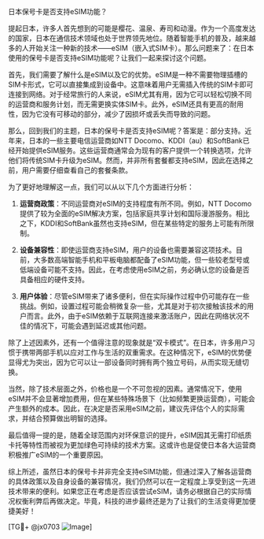 日本保号卡是否支持eSIM功能？

提起日本，许多人首先想到的可能是樱花、温泉、寿司和动漫。作为一个高度发达的国家，日本在通信技术领域也处于世界领先地位。随着智能手机的普及，越来越多的人开始关注一种新的技术——eSIM（嵌入式SIM卡）。那么问题来了：在日本使用的保号卡是否支持eSIM功能呢？让我们一起来探讨这个问题。

首先，我们需要了解什么是eSIM以及它的优势。eSIM是一种不需要物理插槽的SIM卡形式，它可以直接集成到设备中。这意味着用户无需插入传统的SIM卡即可连接到网络。对于经常旅行的人来说，eSIM尤其有用，因为它可以轻松切换不同的运营商和服务计划，而无需更换实体SIM卡。此外，eSIM还具有更高的耐用性，因为它没有可移动的部分，减少了因损坏或丢失而导致的问题。

那么，回到我们的主题，日本的保号卡是否支持eSIM呢？答案是：部分支持。近年来，日本的一些主要电信运营商如NTT Docomo、KDDI（au）和SoftBank已经开始提供eSIM服务。这些运营商通常会为现有的客户提供一个转换选项，允许他们将传统SIM卡升级为eSIM。然而，并非所有套餐都支持eSIM，因此在选择之前，用户需要仔细查看自己的套餐条款。

为了更好地理解这一点，我们可以从以下几个方面进行分析：

1. **运营商政策**：不同运营商对eSIM的支持程度有所不同。例如，NTT Docomo提供了较为全面的eSIM解决方案，包括家庭共享计划和国际漫游服务。相比之下，KDDI和SoftBank虽然也支持eSIM，但在某些特定的服务上可能有所限制。

2. **设备兼容性**：即使运营商支持eSIM，用户的设备也需要兼容这项技术。目前，大多数高端智能手机和平板电脑都配备了eSIM功能，但一些较老型号或低端设备可能不支持。因此，在考虑使用eSIM之前，务必确认您的设备是否具备相应的硬件支持。

3. **用户体验**：尽管eSIM带来了诸多便利，但在实际操作过程中仍可能存在一些挑战。例如，设置过程可能会稍微复杂一些，尤其是对于初次接触该技术的用户而言。此外，由于eSIM依赖于互联网连接来激活账户，因此在网络状况不佳的情况下，可能会遇到延迟或其他问题。

除了上述因素外，还有一个值得注意的现象就是“双卡模式”。在日本，许多用户习惯于携带两部手机以应对工作与生活的双重需求。在这种情况下，eSIM的优势便显得尤为突出，因为它可以让一部设备同时拥有两个独立号码，从而实现无缝切换。

当然，除了技术层面之外，价格也是一个不可忽视的因素。通常情况下，使用eSIM并不会显著增加费用，但在某些特殊场景下（比如频繁更换运营商），可能会产生额外的成本。因此，在决定是否采用eSIM之前，建议先评估个人的实际需求，并结合预算做出明智的选择。

最后值得一提的是，随着全球范围内对环保意识的提升，eSIM因其无需打印纸质卡托等特性而被视为更加绿色可持续的技术方案。这或许也是促使日本各大运营商积极推广eSIM的一个重要原因。

综上所述，虽然日本的保号卡并非完全支持eSIM功能，但通过深入了解各运营商的具体政策以及自身设备的兼容情况，我们仍然可以在一定程度上享受到这一先进技术带来的便利。如果您正在考虑是否应该尝试eSIM，请务必根据自己的实际情况权衡利弊后再做决定。毕竟，科技的进步最终还是为了让我们的生活变得更加便捷美好！

[TG💪+ @jx0703 ![Image](https://github.com/user-attachments/assets/dbca1d08-cadb-493c-b0ec-ad6f7a83f270)]